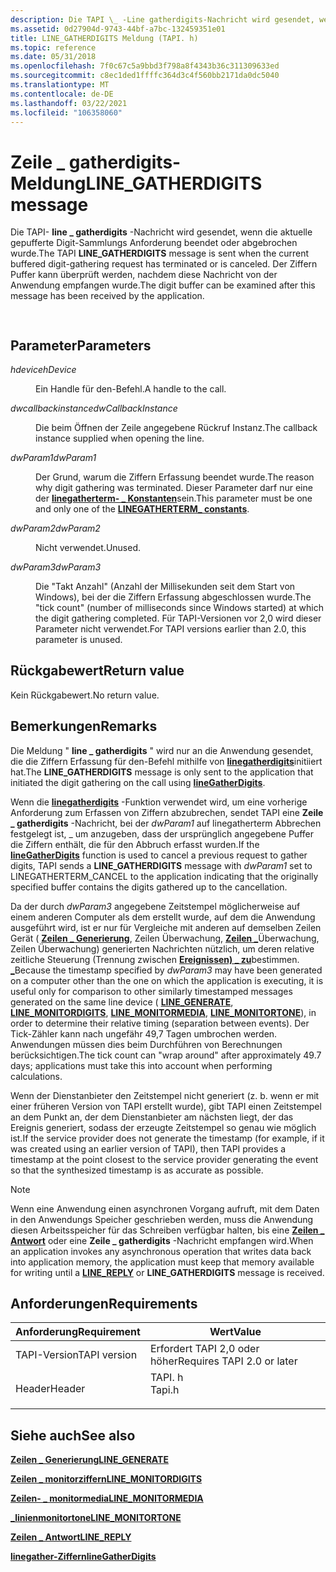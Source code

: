 ```yaml
---
description: Die TAPI \_ -Line gatherdigits-Nachricht wird gesendet, wenn die aktuelle gepufferte Digit-Sammlungs Anforderung beendet oder abgebrochen wurde. Der Ziffern Puffer kann überprüft werden, nachdem diese Nachricht von der Anwendung empfangen wurde.
ms.assetid: 0d27904d-9743-44bf-a7bc-132459351e01
title: LINE_GATHERDIGITS Meldung (TAPI. h)
ms.topic: reference
ms.date: 05/31/2018
ms.openlocfilehash: 7f0c67c5a9bbd3f798a8f4343b36c311309633ed
ms.sourcegitcommit: c8ec1ded1ffffc364d3c4f560bb2171da0dc5040
ms.translationtype: MT
ms.contentlocale: de-DE
ms.lasthandoff: 03/22/2021
ms.locfileid: "106358060"
---
```

# <a name="line_gatherdigits-message"></a><span data-ttu-id="fc4ba-104">Zeile \_ gatherdigits-Meldung</span><span class="sxs-lookup"><span data-stu-id="fc4ba-104">LINE\_GATHERDIGITS message</span></span>

<span data-ttu-id="fc4ba-105">Die TAPI- **line \_ gatherdigits** -Nachricht wird gesendet, wenn die aktuelle gepufferte Digit-Sammlungs Anforderung beendet oder abgebrochen wurde.</span><span class="sxs-lookup"><span data-stu-id="fc4ba-105">The TAPI **LINE\_GATHERDIGITS** message is sent when the current buffered digit-gathering request has terminated or is canceled.</span></span> <span data-ttu-id="fc4ba-106">Der Ziffern Puffer kann überprüft werden, nachdem diese Nachricht von der Anwendung empfangen wurde.</span><span class="sxs-lookup"><span data-stu-id="fc4ba-106">The digit buffer can be examined after this message has been received by the application.</span></span>


```C++
            
```



## <a name="parameters"></a><span data-ttu-id="fc4ba-107">Parameter</span><span class="sxs-lookup"><span data-stu-id="fc4ba-107">Parameters</span></span>

<dl> <dt>

<span data-ttu-id="fc4ba-108">*hdevice*</span><span class="sxs-lookup"><span data-stu-id="fc4ba-108">*hDevice*</span></span> 
</dt> <dd>

<span data-ttu-id="fc4ba-109">Ein Handle für den-Befehl.</span><span class="sxs-lookup"><span data-stu-id="fc4ba-109">A handle to the call.</span></span>

</dd> <dt>

<span data-ttu-id="fc4ba-110">*dwcallbackinstance*</span><span class="sxs-lookup"><span data-stu-id="fc4ba-110">*dwCallbackInstance*</span></span> 
</dt> <dd>

<span data-ttu-id="fc4ba-111">Die beim Öffnen der Zeile angegebene Rückruf Instanz.</span><span class="sxs-lookup"><span data-stu-id="fc4ba-111">The callback instance supplied when opening the line.</span></span>

</dd> <dt>

<span data-ttu-id="fc4ba-112">*dwParam1*</span><span class="sxs-lookup"><span data-stu-id="fc4ba-112">*dwParam1*</span></span> 
</dt> <dd>

<span data-ttu-id="fc4ba-113">Der Grund, warum die Ziffern Erfassung beendet wurde.</span><span class="sxs-lookup"><span data-stu-id="fc4ba-113">The reason why digit gathering was terminated.</span></span> <span data-ttu-id="fc4ba-114">Dieser Parameter darf nur eine der [**linegatherterm- \_ Konstanten**](linegatherterm--constants.md)sein.</span><span class="sxs-lookup"><span data-stu-id="fc4ba-114">This parameter must be one and only one of the [**LINEGATHERTERM\_ constants**](linegatherterm--constants.md).</span></span>

</dd> <dt>

<span data-ttu-id="fc4ba-115">*dwParam2*</span><span class="sxs-lookup"><span data-stu-id="fc4ba-115">*dwParam2*</span></span> 
</dt> <dd>

<span data-ttu-id="fc4ba-116">Nicht verwendet.</span><span class="sxs-lookup"><span data-stu-id="fc4ba-116">Unused.</span></span>

</dd> <dt>

<span data-ttu-id="fc4ba-117">*dwParam3*</span><span class="sxs-lookup"><span data-stu-id="fc4ba-117">*dwParam3*</span></span> 
</dt> <dd>

<span data-ttu-id="fc4ba-118">Die "Takt Anzahl" (Anzahl der Millisekunden seit dem Start von Windows), bei der die Ziffern Erfassung abgeschlossen wurde.</span><span class="sxs-lookup"><span data-stu-id="fc4ba-118">The "tick count" (number of milliseconds since Windows started) at which the digit gathering completed.</span></span> <span data-ttu-id="fc4ba-119">Für TAPI-Versionen vor 2,0 wird dieser Parameter nicht verwendet.</span><span class="sxs-lookup"><span data-stu-id="fc4ba-119">For TAPI versions earlier than 2.0, this parameter is unused.</span></span>

</dd> </dl>

## <a name="return-value"></a><span data-ttu-id="fc4ba-120">Rückgabewert</span><span class="sxs-lookup"><span data-stu-id="fc4ba-120">Return value</span></span>

<span data-ttu-id="fc4ba-121">Kein Rückgabewert.</span><span class="sxs-lookup"><span data-stu-id="fc4ba-121">No return value.</span></span>

## <a name="remarks"></a><span data-ttu-id="fc4ba-122">Bemerkungen</span><span class="sxs-lookup"><span data-stu-id="fc4ba-122">Remarks</span></span>

<span data-ttu-id="fc4ba-123">Die Meldung " **line \_ gatherdigits** " wird nur an die Anwendung gesendet, die die Ziffern Erfassung für den-Befehl mithilfe von [**linegatherdigits**](/windows/desktop/api/Tapi/nf-tapi-linegatherdigits)initiiert hat.</span><span class="sxs-lookup"><span data-stu-id="fc4ba-123">The **LINE\_GATHERDIGITS** message is only sent to the application that initiated the digit gathering on the call using [**lineGatherDigits**](/windows/desktop/api/Tapi/nf-tapi-linegatherdigits).</span></span>

<span data-ttu-id="fc4ba-124">Wenn die [**linegatherdigits**](/windows/desktop/api/Tapi/nf-tapi-linegatherdigits) -Funktion verwendet wird, um eine vorherige Anforderung zum Erfassen von Ziffern abzubrechen, sendet TAPI eine **Zeile \_ gatherdigits** -Nachricht, bei der *dwParam1* auf linegatherterm Abbrechen festgelegt ist, \_ um anzugeben, dass der ursprünglich angegebene Puffer die Ziffern enthält, die für den Abbruch erfasst wurden.</span><span class="sxs-lookup"><span data-stu-id="fc4ba-124">If the [**lineGatherDigits**](/windows/desktop/api/Tapi/nf-tapi-linegatherdigits) function is used to cancel a previous request to gather digits, TAPI sends a **LINE\_GATHERDIGITS** message with *dwParam1* set to LINEGATHERTERM\_CANCEL to the application indicating that the originally specified buffer contains the digits gathered up to the cancellation.</span></span>

<span data-ttu-id="fc4ba-125">Da der durch *dwParam3* angegebene Zeitstempel möglicherweise auf einem anderen Computer als dem erstellt wurde, auf dem die Anwendung ausgeführt wird, ist er nur für Vergleiche mit anderen auf demselben Zeilen Gerät ( [**Zeilen \_ Generierung**](line-generate.md), Zeilen Überwachung, [**Zeilen \_**](line-monitormedia.md)Überwachung, Zeilen Überwachung) generierten Nachrichten nützlich, um deren relative zeitliche Steuerung (Trennung zwischen [**Ereignissen) \_ zu**](line-monitortone.md)bestimmen. [**\_**](line-monitordigits.md)</span><span class="sxs-lookup"><span data-stu-id="fc4ba-125">Because the timestamp specified by *dwParam3* may have been generated on a computer other than the one on which the application is executing, it is useful only for comparison to other similarly timestamped messages generated on the same line device ( [**LINE\_GENERATE**](line-generate.md), [**LINE\_MONITORDIGITS**](line-monitordigits.md), [**LINE\_MONITORMEDIA**](line-monitormedia.md), [**LINE\_MONITORTONE**](line-monitortone.md)), in order to determine their relative timing (separation between events).</span></span> <span data-ttu-id="fc4ba-126">Der Tick-Zähler kann nach ungefähr 49,7 Tagen umbrochen werden. Anwendungen müssen dies beim Durchführen von Berechnungen berücksichtigen.</span><span class="sxs-lookup"><span data-stu-id="fc4ba-126">The tick count can "wrap around" after approximately 49.7 days; applications must take this into account when performing calculations.</span></span>

<span data-ttu-id="fc4ba-127">Wenn der Dienstanbieter den Zeitstempel nicht generiert (z. b. wenn er mit einer früheren Version von TAPI erstellt wurde), gibt TAPI einen Zeitstempel an dem Punkt an, der dem Dienstanbieter am nächsten liegt, der das Ereignis generiert, sodass der erzeugte Zeitstempel so genau wie möglich ist.</span><span class="sxs-lookup"><span data-stu-id="fc4ba-127">If the service provider does not generate the timestamp (for example, if it was created using an earlier version of TAPI), then TAPI provides a timestamp at the point closest to the service provider generating the event so that the synthesized timestamp is as accurate as possible.</span></span>

> [!Note]  
> <span data-ttu-id="fc4ba-128">Wenn eine Anwendung einen asynchronen Vorgang aufruft, mit dem Daten in den Anwendungs Speicher geschrieben werden, muss die Anwendung diesen Arbeitsspeicher für das Schreiben verfügbar halten, bis eine [**Zeilen \_ Antwort**](line-reply.md) oder eine **Zeile \_ gatherdigits** -Nachricht empfangen wird.</span><span class="sxs-lookup"><span data-stu-id="fc4ba-128">When an application invokes any asynchronous operation that writes data back into application memory, the application must keep that memory available for writing until a [**LINE\_REPLY**](line-reply.md) or **LINE\_GATHERDIGITS** message is received.</span></span>

 

## <a name="requirements"></a><span data-ttu-id="fc4ba-129">Anforderungen</span><span class="sxs-lookup"><span data-stu-id="fc4ba-129">Requirements</span></span>



| <span data-ttu-id="fc4ba-130">Anforderung</span><span class="sxs-lookup"><span data-stu-id="fc4ba-130">Requirement</span></span> | <span data-ttu-id="fc4ba-131">Wert</span><span class="sxs-lookup"><span data-stu-id="fc4ba-131">Value</span></span> |
|-------------------------|-----------------------------------------------------------------------------------|
| <span data-ttu-id="fc4ba-132">TAPI-Version</span><span class="sxs-lookup"><span data-stu-id="fc4ba-132">TAPI version</span></span><br/> | <span data-ttu-id="fc4ba-133">Erfordert TAPI 2,0 oder höher</span><span class="sxs-lookup"><span data-stu-id="fc4ba-133">Requires TAPI 2.0 or later</span></span><br/>                                             |
| <span data-ttu-id="fc4ba-134">Header</span><span class="sxs-lookup"><span data-stu-id="fc4ba-134">Header</span></span><br/>       | <dl> <span data-ttu-id="fc4ba-135"><dt>TAPI. h</dt></span><span class="sxs-lookup"><span data-stu-id="fc4ba-135"><dt>Tapi.h</dt></span></span> </dl> |



## <a name="see-also"></a><span data-ttu-id="fc4ba-136">Siehe auch</span><span class="sxs-lookup"><span data-stu-id="fc4ba-136">See also</span></span>

<dl> <dt>

[<span data-ttu-id="fc4ba-137">**Zeilen \_ Generierung**</span><span class="sxs-lookup"><span data-stu-id="fc4ba-137">**LINE\_GENERATE**</span></span>](line-generate.md)
</dt> <dt>

[<span data-ttu-id="fc4ba-138">**Zeilen \_ monitorziffern**</span><span class="sxs-lookup"><span data-stu-id="fc4ba-138">**LINE\_MONITORDIGITS**</span></span>](line-monitordigits.md)
</dt> <dt>

[<span data-ttu-id="fc4ba-139">**Zeilen- \_ monitormedia**</span><span class="sxs-lookup"><span data-stu-id="fc4ba-139">**LINE\_MONITORMEDIA**</span></span>](line-monitormedia.md)
</dt> <dt>

[<span data-ttu-id="fc4ba-140">**\_linienmonitortone**</span><span class="sxs-lookup"><span data-stu-id="fc4ba-140">**LINE\_MONITORTONE**</span></span>](line-monitortone.md)
</dt> <dt>

[<span data-ttu-id="fc4ba-141">**Zeilen \_ Antwort**</span><span class="sxs-lookup"><span data-stu-id="fc4ba-141">**LINE\_REPLY**</span></span>](line-reply.md)
</dt> <dt>

[<span data-ttu-id="fc4ba-142">**linegather-Ziffern**</span><span class="sxs-lookup"><span data-stu-id="fc4ba-142">**lineGatherDigits**</span></span>](/windows/desktop/api/Tapi/nf-tapi-linegatherdigits)
</dt> </dl>

 

 




